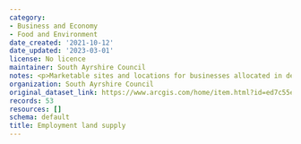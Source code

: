 ```yaml
---
category:
- Business and Economy
- Food and Environment
date_created: '2021-10-12'
date_updated: '2023-03-01'
license: No licence
maintainer: South Ayrshire Council
notes: <p>Marketable sites and locations for businesses allocated in development plans</p>
organization: South Ayrshire Council
original_dataset_link: https://www.arcgis.com/home/item.html?id=ed7c55e6dd21435d82c4bafc1b0064d3
records: 53
resources: []
schema: default
title: Employment land supply
---
```

